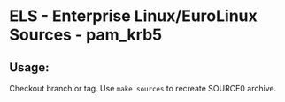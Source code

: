 # ELS - Enterprise Linux/EuroLinux Sources - pam_krb5
 
## Usage:
  Checkout branch or tag. Use `make sources` to recreate  SOURCE0 archive.

